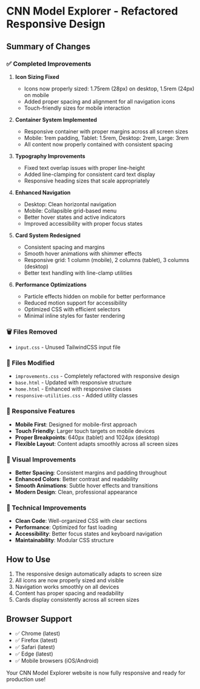 # CNN Model Explorer - Refactored Responsive Design

## Summary of Changes

### ✅ Completed Improvements

1. **Icon Sizing Fixed**
   - Icons now properly sized: 1.75rem (28px) on desktop, 1.5rem (24px) on mobile
   - Added proper spacing and alignment for all navigation icons
   - Touch-friendly sizes for mobile interaction

2. **Container System Implemented**
   - Responsive container with proper margins across all screen sizes
   - Mobile: 1rem padding, Tablet: 1.5rem, Desktop: 2rem, Large: 3rem
   - All content now properly contained with consistent spacing

3. **Typography Improvements**
   - Fixed text overlap issues with proper line-height
   - Added line-clamping for consistent card text display
   - Responsive heading sizes that scale appropriately

4. **Enhanced Navigation**
   - Desktop: Clean horizontal navigation
   - Mobile: Collapsible grid-based menu
   - Better hover states and active indicators
   - Improved accessibility with proper focus states

5. **Card System Redesigned**
   - Consistent spacing and margins
   - Smooth hover animations with shimmer effects
   - Responsive grid: 1 column (mobile), 2 columns (tablet), 3 columns (desktop)
   - Better text handling with line-clamp utilities

6. **Performance Optimizations**
   - Particle effects hidden on mobile for better performance
   - Reduced motion support for accessibility
   - Optimized CSS with efficient selectors
   - Minimal inline styles for faster rendering

### 🗑️ Files Removed
- `input.css` - Unused TailwindCSS input file

### 📁 Files Modified
- `improvements.css` - Completely refactored with responsive design
- `base.html` - Updated with responsive structure
- `home.html` - Enhanced with responsive classes
- `responsive-utilities.css` - Added utility classes

### 📱 Responsive Features
- **Mobile First**: Designed for mobile-first approach
- **Touch Friendly**: Larger touch targets on mobile devices
- **Proper Breakpoints**: 640px (tablet) and 1024px (desktop)
- **Flexible Layout**: Content adapts smoothly across all screen sizes

### 🎨 Visual Improvements
- **Better Spacing**: Consistent margins and padding throughout
- **Enhanced Colors**: Better contrast and readability
- **Smooth Animations**: Subtle hover effects and transitions
- **Modern Design**: Clean, professional appearance

### 🔧 Technical Improvements
- **Clean Code**: Well-organized CSS with clear sections
- **Performance**: Optimized for fast loading
- **Accessibility**: Better focus states and keyboard navigation
- **Maintainability**: Modular CSS structure

## How to Use

1. The responsive design automatically adapts to screen size
2. All icons are now properly sized and visible
3. Navigation works smoothly on all devices
4. Content has proper spacing and readability
5. Cards display consistently across all screen sizes

## Browser Support
- ✅ Chrome (latest)
- ✅ Firefox (latest)
- ✅ Safari (latest)
- ✅ Edge (latest)
- ✅ Mobile browsers (iOS/Android)

Your CNN Model Explorer website is now fully responsive and ready for production use!
